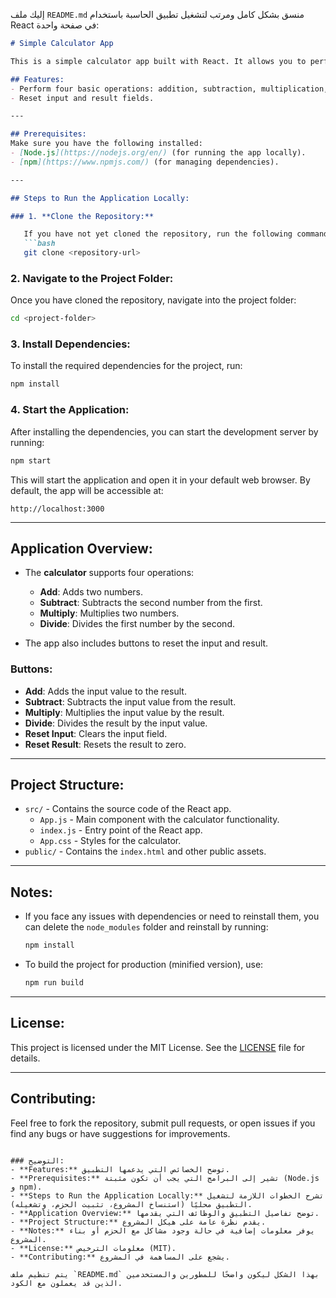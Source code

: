 إليك ملف `README.md` منسق بشكل كامل ومرتب لتشغيل تطبيق الحاسبة باستخدام React في صفحة واحدة:

```markdown
# Simple Calculator App

This is a simple calculator app built with React. It allows you to perform basic arithmetic operations such as addition, subtraction, multiplication, and division. It also provides functionality to reset the input and result fields.

## Features:
- Perform four basic operations: addition, subtraction, multiplication, and division.
- Reset input and result fields.

---

## Prerequisites:
Make sure you have the following installed:
- [Node.js](https://nodejs.org/en/) (for running the app locally).
- [npm](https://www.npmjs.com/) (for managing dependencies).

---

## Steps to Run the Application Locally:

### 1. **Clone the Repository:**

   If you have not yet cloned the repository, run the following command to clone it:
   ```bash
   git clone <repository-url>
   ```

### 2. **Navigate to the Project Folder:**

   Once you have cloned the repository, navigate into the project folder:
   ```bash
   cd <project-folder>
   ```

### 3. **Install Dependencies:**

   To install the required dependencies for the project, run:
   ```bash
   npm install
   ```

### 4. **Start the Application:**

   After installing the dependencies, you can start the development server by running:
   ```bash
   npm start
   ```

   This will start the application and open it in your default web browser. By default, the app will be accessible at:
   ```
   http://localhost:3000
   ```

---

## Application Overview:

- The **calculator** supports four operations:
  - **Add**: Adds two numbers.
  - **Subtract**: Subtracts the second number from the first.
  - **Multiply**: Multiplies two numbers.
  - **Divide**: Divides the first number by the second.
  
- The app also includes buttons to reset the input and result.

### Buttons:
- **Add**: Adds the input value to the result.
- **Subtract**: Subtracts the input value from the result.
- **Multiply**: Multiplies the input value by the result.
- **Divide**: Divides the result by the input value.
- **Reset Input**: Clears the input field.
- **Reset Result**: Resets the result to zero.

---

## Project Structure:

- `src/` - Contains the source code of the React app.
  - `App.js` - Main component with the calculator functionality.
  - `index.js` - Entry point of the React app.
  - `App.css` - Styles for the calculator.
- `public/` - Contains the `index.html` and other public assets.

---

## Notes:
- If you face any issues with dependencies or need to reinstall them, you can delete the `node_modules` folder and reinstall by running:
  ```bash
  npm install
  ```

- To build the project for production (minified version), use:
  ```bash
  npm run build
  ```

---

## License:
This project is licensed under the MIT License. See the [LICENSE](LICENSE) file for details.

---

## Contributing:
Feel free to fork the repository, submit pull requests, or open issues if you find any bugs or have suggestions for improvements.

```

### التوضيح:
- **Features:** توضح الخصائص التي يدعمها التطبيق.
- **Prerequisites:** تشير إلى البرامج التي يجب أن تكون مثبتة (Node.js و npm).
- **Steps to Run the Application Locally:** تشرح الخطوات اللازمة لتشغيل التطبيق محليًا (استنساخ المشروع، تثبيت الحزم، وتشغيله).
- **Application Overview:** توضح تفاصيل التطبيق والوظائف التي يقدمها.
- **Project Structure:** يقدم نظرة عامة على هيكل المشروع.
- **Notes:** يوفر معلومات إضافية في حالة وجود مشاكل مع الحزم أو بناء المشروع.
- **License:** معلومات الترخيص (MIT).
- **Contributing:** يشجع على المساهمة في المشروع.

يتم تنظيم ملف `README.md` بهذا الشكل ليكون واضحًا للمطورين والمستخدمين الذين قد يعملون مع الكود.